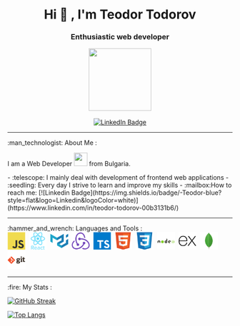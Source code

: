 <h1 align="center" dir="auto">
Hi 
<g-emoji class="g-emoji" alias="wave" fallback-src="https://github.githubassets.com/images/icons/emoji/unicode/1f44b.png">👋</g-emoji>
, I'm Teodor Todorov
</div>
</h1>
<h3 align="center" dir="auto">
  Enthusiastic web developer
</h3>

<p align="center">
<img src="https://media.giphy.com/media/jdPMeyv9rn0hZHh8n9/giphy.gif" width="140" height="140"/>
</p>
<p align="center">
  <a href="https://www.linkedin.com/in/teodor-todorov-00b3131b6/">
    <img src="https://img.shields.io/badge/LinkedIn-blue?style=for-the-badge&logo=linkedin&logoColor=white" alt="LinkedIn Badge"/>
  </a>
 </p>
 <hr/>
 :man_technologist: About Me :
 <p>
 I am a Web Developer <img src="https://media.giphy.com/media/WUlplcMpOCEmTGBtBW/giphy.gif"width="30" height="30"> from Bulgaria.
 </p>
 <div>
- :telescope: I mainly deal with development of frontend web applications
- :seedling: Every day I strive to learn and improve my skills
- :mailbox:How to reach me: [![Linkedin Badge](https://img.shields.io/badge/-Teodor-blue?style=flat&logo=Linkedin&logoColor=white)](https://www.linkedin.com/in/teodor-todorov-00b3131b6/)
 </div>
 <hr/>
 :hammer_and_wrench: Languages and Tools :
 <div>
  <img src="https://github.com/devicons/devicon/blob/master/icons/javascript/javascript-original.svg" title="JavaScript" alt="JavaScript" width="40" height="40"/>&nbsp;
  <img src="https://github.com/devicons/devicon/blob/master/icons/react/react-original-wordmark.svg" title="React" alt="React" width="40" height="40"/>&nbsp;
  <img src="https://github.com/devicons/devicon/blob/master/icons/materialui/materialui-original.svg" title="Material UI" alt="Material UI" width="40" height="40"/>&nbsp;
  <img src="https://github.com/devicons/devicon/blob/master/icons/redux/redux-original.svg" title="Redux" alt="Redux " width="40" height="40"/>&nbsp;
  <img src="https://github.com/devicons/devicon/blob/master/icons/typescript/typescript-original.svg" title="Typescript" alt="Typescript " width="40" height="40"/>&nbsp;
  <img src="https://github.com/devicons/devicon/blob/master/icons/html5/html5-original.svg" title="HTML5" alt="HTML" width="40" height="40"/>&nbsp;
  <img src="https://github.com/devicons/devicon/blob/master/icons/css3/css3-original.svg" title="CSS3" alt="CSS3" width="40" height="40"/>&nbsp;
  <img src="https://github.com/devicons/devicon/blob/master/icons/nodejs/nodejs-original-wordmark.svg" title="NodeJS" alt="NodeJS" width="40" height="40"/>&nbsp;
  <img src="https://github.com/devicons/devicon/blob/master/icons/express/express-original.svg" title="Express" alt="Express" width="40" height="40"/>&nbsp;
  <img src="https://github.com/devicons/devicon/blob/master/icons/mongodb/mongodb-original.svg" title="Mongodb" alt="Mongodb" width="40" height="40"/>&nbsp;
  <img src="https://github.com/devicons/devicon/blob/master/icons/git/git-original-wordmark.svg" title="Git" **alt="Git" width="40" height="40"/>
</div>
<hr/>
:fire: My Stats :

[![GitHub Streak](http://github-readme-streak-stats.herokuapp.com?user=TeodorTod)](https://git.io/streak-stats)

[![Top Langs](https://github-readme-stats.vercel.app/api/top-langs/?username=TeodorTod)](https://github.com/anuraghazra/github-readme-stats)
